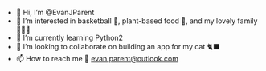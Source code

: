 - 👋 Hi, I’m @EvanJParent
- 👀 I’m interested in basketball 🏀, plant-based food 🌱, and my lovely family 👨‍👩‍👧
- 🌱 I’m currently learning Python2
- 💞️ I’m looking to collaborate on building an app for my cat 🐈‍⬛
- 📫 How to reach me 📧 evan.parent@outlook.com

<!---
EvanJParent/EvanJParent is a ✨ special ✨ repository because its `README.md` (this file) appears on your GitHub profile.
You can click the Preview link to take a look at your changes.
--->
